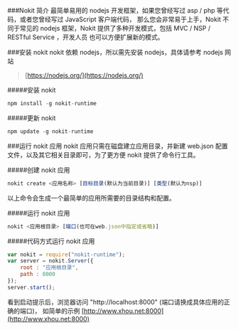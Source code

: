 ###Nokit 简介
最简单易用的 nodejs 开发框架，如果您曾经写过 asp / php 等代码，或者您曾经写过 JavaScript 客户端代码，
那么您会非常易于上手，Nokit 不同于常见的 nodejs 框架，Nokit 提供了多种开发模式，包括 MVC / NSP / RESTful Service ，开发人员
也可以方便扩展新的模式。

###安装 nokit
nokit 依赖 nodejs，所以需先安装 nodejs，具体请参考 nodejs 网站
> [https://nodejs.org/](https://nodejs.org/)

#####安装 nokit
```javascript
npm install -g nokit-runtime
```

#####更新 nokit
```javascript
npm update -g nokit-runtime
```

###运行 nokit 应用
nokit 应用只需在磁盘建立应用目录，并新建 web.json 配置文件，以及其它相关目录即可，为了更方便 nokit 提供了命令行工具。

#####创建 nokit 应用
```javascript
nokit create <应用名称> [目标目录(默认为当前目录)] [类型(默认为nsp)]
```
以上命令会生成一个最简单的应用所需要的目录结构和配置。

#####运行 nokit 应用
```javascript
nokit <应用根目录> [端口(也可在web.json中指定或省略)]
```

#####代码方式运行 nokit 应用
```javascript
var nokit = require("nokit-runtime");
var server = nokit.Server({
    root : "应用根目录",
    path : 8000
});
server.start();
```

看到启动提示后，浏览器访问 "http://localhost:8000" (端口请换成具体应用的正确的端口)，
如简单的示例 [http://www.xhou.net:8000](http://www.xhou.net:8000)
